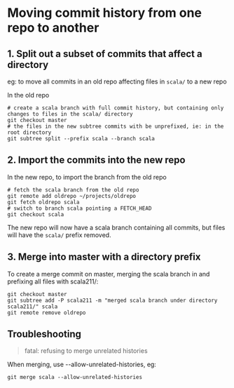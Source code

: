 # Moving commit history from one repo to another

## 1. Split out a subset of commits that affect a directory

eg: to move all commits in an old repo affecting files in `scala/` to a new repo

In the old repo

```
# create a scala branch with full commit history, but containing only changes to files in the scala/ directory
git checkout master
# the files in the new subtree commits with be unprefixed, ie: in the root directory
git subtree split --prefix scala --branch scala
```

## 2. Import the commits into the new repo

In the new repo, to import the branch from the old repo

```
# fetch the scala branch from the old repo
git remote add oldrepo ~/projects/oldrepo
git fetch oldrepo scala
# switch to branch scala pointing a FETCH_HEAD
git checkout scala
```

The new repo will now have a scala branch containing all commits, but files will have the `scala/` prefix removed.

## 3. Merge into master with a directory prefix

To create a merge commit on master, merging the scala branch in and prefixing all files with scala211/:

```
git checkout master
git subtree add -P scala211 -m "merged scala branch under directory scala211/" scala
git remote remove oldrepo
```

## Troubleshooting

> fatal: refusing to merge unrelated histories

When merging, use --allow-unrelated-histories, eg:

```
git merge scala --allow-unrelated-histories
```
